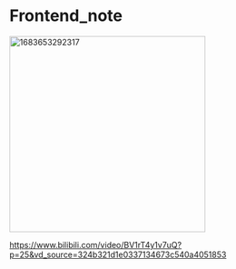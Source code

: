 # Frontend_note

<img width="345" alt="1683653292317" src="https://github.com/KarenYu729/Frontend_note/assets/97644710/15f3c928-f20c-483e-94f9-5a954bf26446">

https://www.bilibili.com/video/BV1rT4y1v7uQ?p=25&vd_source=324b321d1e0337134673c540a4051853
